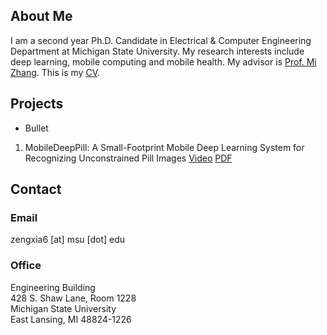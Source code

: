 ## About Me

I am a second year Ph.D. Candidate in Electrical & Computer Engineering Department at Michigan State University.
My research interests include deep learning, mobile computing and mobile health. My advisor is [Prof. Mi Zhang](http://www.egr.msu.edu/~mizhang/). This is my [CV](https://drive.google.com/file/d/0B58hocLyBTW0SWwxRGhzZXU0bjA/view?usp=sharing).


## Projects

- Bullet
1. MobileDeepPill: A Small-Footprint Mobile Deep Learning System for Recognizing Unconstrained Pill Images
[Video](https://www.youtube.com/watch?v=-k7awuoW2rg&feature=youtu.be)
[PDF](https://drive.google.com/file/d/0B58hocLyBTW0NWlXaGpyLUtLc0U/view?usp=sharing)


## Contact

### Email
zengxia6 [at] msu [dot] edu

### Office
Engineering Building  
428 S. Shaw Lane, Room 1228  
Michigan State University  
East Lansing, MI 48824-1226




